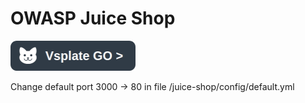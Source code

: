 # OWASP Juice Shop

<a href="https://www.vsplate.com/?github=vulnspy/juice-shop"><img alt="VSPLATE GO" src="https://raw.githubusercontent.com/vsplate/images/master/vsgo_btn.png" width="200px"></a>

Change default port 3000 -> 80 in file /juice-shop/config/default.yml
